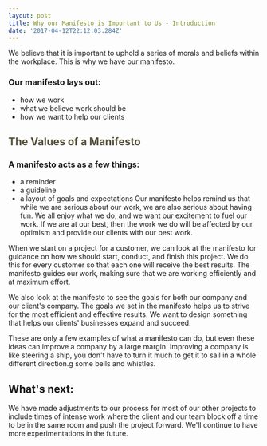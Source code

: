 ```yaml
---
layout: post
title: Why our Manifesto is Important to Us - Introduction
date: '2017-04-12T22:12:03.284Z'
---
```


We believe that it is important to uphold a series of morals and beliefs within the workplace. This is why we have our manifesto.

### Our manifesto lays out:

- how we work
- what we believe work should be
- how we want to help our clients

## <span style="color: #544f3a;">The Values of a Manifesto</span>

### A manifesto acts as a few things:

- a reminder
- a guideline
- a layout of goals and expectations
  Our manifesto helps remind us that while we are serious about our work, we are also serious about having fun. We all enjoy what we do, and we want our excitement to fuel our work. If we are at our best, then the work we do will be affected by our optimism and provide our clients with our best work.

When we start on a project for a customer, we can look at the manifesto for guidance on how we should start, conduct, and finish this project. We do this for every customer so that each one will receive the best results. The manifesto guides our work, making sure that we are working efficiently and at maximum effort.

We also look at the manifesto to see the goals for both our company and our client's company. The goals we set in the manifesto helps us to strive for the most efficient and effective results. We want to design something that helps our clients' businesses expand and succeed.

These are only a few examples of what a manifesto can do, but even these ideas can improve a company by a large margin. Improving a company is like steering a ship, you don't have to turn it much to get it to sail in a whole different direction.g some bells and whistles.

## What's next:

We have made adjustments to our process for most of our other projects to include times of intense work where the client and our team block off a time to be in the same room and push the project forward. We'll continue to have more experimentations in the future.
